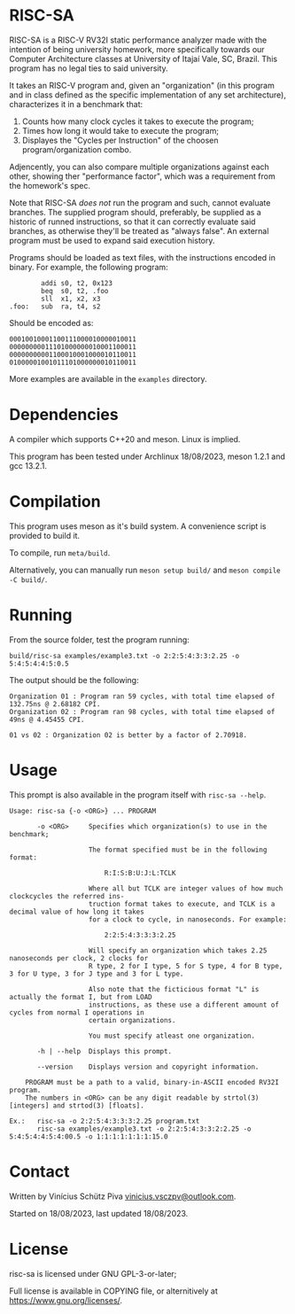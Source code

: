 # RISC-SA

RISC-SA is a RISC-V RV32I static performance analyzer made with the intention of
being university homework, more specifically towards our Computer Architecture
classes at University of Itajaí Vale, SC, Brazil. This program has no legal ties to
said university.

It takes an RISC-V program and, given an "organization" (in this program and in class
defined as the specific implementation of any set architecture), characterizes it
in a benchmark that:

1. Counts how many clock cycles it takes to execute the program;
2. Times how long it would take to execute the program;
3. Displayes the "Cycles per Instruction" of the choosen program/organization combo.

Adjencently, you can also compare multiple organizations against each other, showing
ther "performance factor", which was a requirement from the homework's spec.

Note that RISC-SA *does not* run the program and such, cannot evaluate branches.
The supplied program should, preferably, be supplied as a historic of runned instructions,
so that it can correctly evaluate said branches, as otherwise they'll be treated as
"always false". An external program must be used to expand said execution history.

Programs should be loaded as text files, with the instructions encoded in binary.
For example, the following program:

```
        addi s0, t2, 0x123
        beq  s0, t2, .foo
        sll  x1, x2, x3
.foo:   sub  ra, t4, s2
```

Should be encoded as:

```
00010010001100111000010000010011
00000000011101000000010001100011
00000000001100010001000010110011
01000001001011101000000010110011
```

More examples are available in the `examples` directory.

# Dependencies

A compiler which supports C++20 and meson. Linux is implied.

This program has been tested under Archlinux 18/08/2023, meson 1.2.1 and gcc 13.2.1.

# Compilation

This program uses meson as it's build system. A convenience script is provided to build it.

To compile, run `meta/build`.

Alternatively, you can manually run `meson setup build/` and `meson compile -C build/`.

# Running

From the source folder, test the program running:

```
build/risc-sa examples/example3.txt -o 2:2:5:4:3:3:2.25 -o 5:4:5:4:4:5:0.5
```

The output should be the following:

```
Organization 01 : Program ran 59 cycles, with total time elapsed of 132.75ns @ 2.68182 CPI.
Organization 02 : Program ran 98 cycles, with total time elapsed of 49ns @ 4.45455 CPI.

01 vs 02 : Organization 02 is better by a factor of 2.70918.
```

# Usage

This prompt is also available in the program itself with `risc-sa --help`.

```
Usage: risc-sa {-o <ORG>} ... PROGRAM

       -o <ORG>     Specifies which organization(s) to use in the benchmark;

                    The format specified must be in the following format:

                        R:I:S:B:U:J:L:TCLK

                    Where all but TCLK are integer values of how much clockcycles the referred ins-
                    truction format takes to execute, and TCLK is a decimal value of how long it takes
                    for a clock to cycle, in nanoseconds. For example:

                        2:2:5:4:3:3:3:2.25

                    Will specify an organization which takes 2.25 nanoseconds per clock, 2 clocks for
                    R type, 2 for I type, 5 for S type, 4 for B type, 3 for U type, 3 for J type and 3 for L type.

                    Also note that the ficticious format "L" is actually the format I, but from LOAD
                    instructions, as these use a different amount of cycles from normal I operations in
                    certain organizations.

                    You must specify atleast one organization.

       -h | --help  Displays this prompt.

       --version    Displays version and copyright information.

    PROGRAM must be a path to a valid, binary-in-ASCII encoded RV32I program.
    The numbers in <ORG> can be any digit readable by strtol(3) [integers] and strtod(3) [floats].

Ex.:   risc-sa -o 2:2:5:4:3:3:3:2.25 program.txt
       risc-sa examples/example3.txt -o 2:2:5:4:3:3:2:2.25 -o 5:4:5:4:4:5:4:00.5 -o 1:1:1:1:1:1:1:15.0
```

# Contact

Written by Vinícius Schütz Piva <vinicius.vsczpv@outlook.com>.

Started on 18/08/2023, last updated 18/08/2023.

# License

risc-sa is licensed under GNU GPL-3-or-later;

Full license is available in COPYING file, or alternitively at <https://www.gnu.org/licenses/>.

